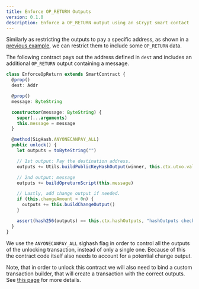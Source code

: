 ```yaml
---
title: Enforce OP_RETURN Outputs
version: 0.1.0
description: Enforce a OP_RETURN output using an sCrypt smart contact
---
```


Similarly as restricting the outputs to pay a specific address, as shown in a [previous example](/enforce-recipient), we can restrict them to include some `OP_RETURN` data.

The following contract pays out the address defined in `dest` and includes an additional `OP_RETURN` output containing a message.

```ts
class EnforceOpReturn extends SmartContract {
  @prop()
  dest: Addr

  @prop()
  message: ByteString

  constructor(message: ByteString) {
    super(...arguments)
    this.message = message
  }

  @method(SigHash.ANYONECANPAY_ALL)
  public unlock() {
    let outputs = toByteString("")

    // 1st output: Pay the destination address.
    outputs += Utils.buildPublicKeyHashOutput(winner, this.ctx.utxo.value)

    // 2nd output: message
    outputs += buildOpreturnScript(this.message)

    // Lastly, add change output if needed.
    if (this.changeAmount > 0n) {
      outputs += this.buildChangeOutput()
    }

    assert(hash256(outputs) == this.ctx.hashOutputs, "hashOutputs check failed")
  }
}
```

We use the `ANYONECANPAY_ALL` sighash flag in order to control all the outputs of the unlocking transaction, instead of only a single one. Because of this the contract code itself also needs to account for a potential change output.

Note, that in order to unlock this contract we will also need to bind a custom transaction builder, that will create a transaction with the correct outputs. See [this page](https://docs.scrypt.io/how-to-deploy-and-call-a-contract/how-to-customize-a-contract-tx#call-tx) for more details.
